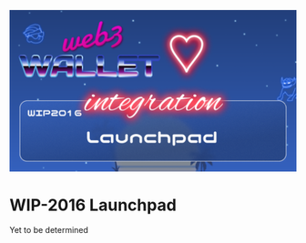 [_metadata_:at_account]:- ""
![image](../v2/images/2016.png)

# WIP-2016 Launchpad

Yet to be determined
